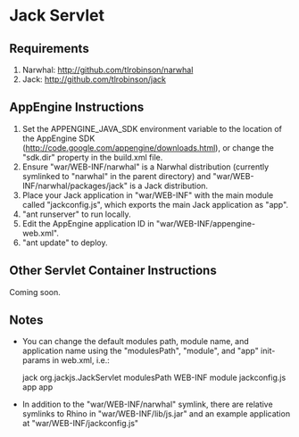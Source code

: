 Jack Servlet
============

Requirements
------------

1. Narwhal: http://github.com/tlrobinson/narwhal
2. Jack: http://github.com/tlrobinson/jack

AppEngine Instructions
----------------------

1. Set the APPENGINE_JAVA_SDK environment variable to the location of the AppEngine SDK (http://code.google.com/appengine/downloads.html), or change the "sdk.dir" property in the build.xml file.
2. Ensure "war/WEB-INF/narwhal" is a Narwhal distribution (currently symlinked to "narwhal" in the parent directory) and "war/WEB-INF/narwhal/packages/jack" is a Jack distribution.
4. Place your Jack application in "war/WEB-INF" with the main module called "jackconfig.js", which exports the main Jack application as "app". 
5. "ant runserver" to run locally.
6. Edit the AppEngine application ID in "war/WEB-INF/appengine-web.xml".
7. "ant update" to deploy.

Other Servlet Container Instructions
------------------------------------

Coming soon.

Notes
-----

* You can change the default modules path, module name, and application name using the "modulesPath", "module", and "app" init-params in web.xml, i.e.:

    <servlet>
      <servlet-name>jack</servlet-name>
      <servlet-class>org.jackjs.JackServlet</servlet-class>
      <init-param>
        <param-name>modulesPath</param-name>
        <param-value>WEB-INF</param-value>
      </init-param>
      <init-param>
        <param-name>module</param-name>
        <param-value>jackconfig.js</param-value>
      </init-param>
      <init-param>
        <param-name>app</param-name>
        <param-value>app</param-value>
      </init-param>
    </servlet>

* In addition to the "war/WEB-INF/narwhal" symlink, there are relative symlinks to Rhino in "war/WEB-INF/lib/js.jar" and an example application at "war/WEB-INF/jackconfig.js"
